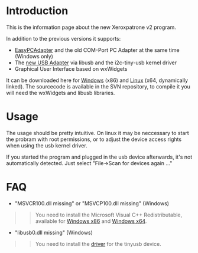 # Introduction #

This is the information page about the new Xeroxpatrone v2 program.

In addition to the previous versions it supports:
  * [EasyPCAdapter](EasyPCAdapter.md) and the old COM-Port PC Adapter at the same time (Windows only)
  * The [new USB Adapter](UsbOnlyAdapter.md) via libusb and the i2c-tiny-usb kernel driver
  * Graphical User Interface based on wxWidgets

It can be downloaded here for [Windows](https://xeroxpatrone.googlecode.com/files/xeroxpatronev2_win_x86.zip) (x86) and [Linux](https://xeroxpatrone.googlecode.com/files/xeroxpatrone_linux_x64_dynamic.zip) (x64, dynamically linked).
The sourcecode is available in the SVN repository, to compile it you will need the wxWidgets and libusb libraries.

# Usage #

The usage should be pretty intuitive. On linux it may be neccessary to start the probram with root permissions, or to adjust the device access rights when using the usb kernel driver.

If you started the program and plugged in the usb device afterwards, it's not automatically detected. Just select "File->Scan for devices again ..."

# FAQ #

  * "MSVCR100.dll missing" or "MSVCP100.dll missing" (Windows)
> > You need to install the Microsoft Visual C++ Redistributable, available for [Windows x86](https://www.microsoft.com/downloads/en/details.aspx?FamilyID=a7b7a05e-6de6-4d3a-a423-37bf0912db84&displaylang=en) and [Windows x64](https://www.microsoft.com/downloads/en/details.aspx?familyid=BD512D9E-43C8-4655-81BF-9350143D5867&displaylang=en).
  * "libusb0.dll missing" (Windows)
> > You need to install the [driver](https://xeroxpatrone.googlecode.com/files/i2c-tiny-usb_driver.zip) for the tinyusb device.